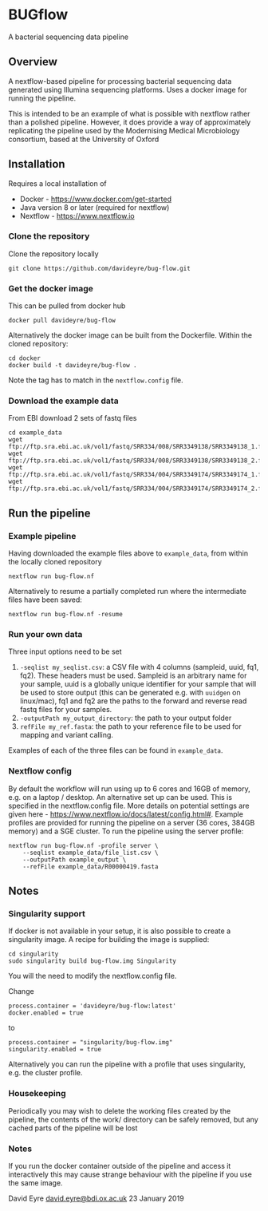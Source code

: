 # BUGflow
A bacterial sequencing data pipeline

## Overview
A nextflow-based pipeline for processing bacterial sequencing data generated using Illumina sequencing platforms. Uses a docker image for running the pipeline.

This is intended to be an example of what is possible with nextflow rather than a polished pipeline. However, it does provide a way of approximately replicating the pipeline used by the Modernising Medical Microbiology consortium, based at the University of Oxford

## Installation
Requires a local installation of 
* Docker - https://www.docker.com/get-started
* Java version 8 or later (required for nextflow)
* Nextflow - https://www.nextflow.io

### Clone the repository
Clone the repository locally
```
git clone https://github.com/davideyre/bug-flow.git
```

### Get the docker image
This can be pulled from docker hub
```
docker pull davideyre/bug-flow
```

Alternatively the docker image can be built from the Dockerfile. Within the cloned repository:
```
cd docker
docker build -t davideyre/bug-flow .
```
Note the tag has to match in the `nextflow.config` file.


### Download the example data
From EBI download 2 sets of fastq files
```
cd example_data
wget ftp://ftp.sra.ebi.ac.uk/vol1/fastq/SRR334/008/SRR3349138/SRR3349138_1.fastq.gz
wget ftp://ftp.sra.ebi.ac.uk/vol1/fastq/SRR334/008/SRR3349138/SRR3349138_2.fastq.gz
wget ftp://ftp.sra.ebi.ac.uk/vol1/fastq/SRR334/004/SRR3349174/SRR3349174_1.fastq.gz
wget ftp://ftp.sra.ebi.ac.uk/vol1/fastq/SRR334/004/SRR3349174/SRR3349174_2.fastq.gz
```


## Run the pipeline

### Example pipeline
Having downloaded the example files above to `example_data`, from within the locally cloned repository
```
nextflow run bug-flow.nf
```

Alternatively to resume a partially completed run where the intermediate files have been saved:
```
nextflow run bug-flow.nf -resume
```

### Run your own data
Three input options need to be set
1. `-seqlist my_seqlist.csv`: a CSV file with 4 columns (sampleid, uuid, fq1, fq2). These headers must be used. Sampleid is an arbitrary name for your sample, uuid is a globally unique identifier for your sample that will be used to store output (this can be generated e.g. with `uuidgen` on linux/mac), fq1 and fq2 are the paths to the forward and reverse read fastq files for your samples.
2. `-outputPath my_output_directory`: the path to your output folder
3. `refFile my_ref.fasta`: the path to your reference file to be used for mapping and variant calling.

Examples of each of the three files can be found in `example_data`.

### Nextflow config
By default the workflow will run using up to 6 cores and 16GB of memory, e.g. on a laptop / desktop. An alternative set up can be used. This is specified in the nextflow.config file. More details on potential settings are given here - https://www.nextflow.io/docs/latest/config.html#. Example profiles are provided for running the pipeline on a server (36 cores, 384GB memory) and a SGE cluster. To run the pipeline using the server profile:
```
nextflow run bug-flow.nf -profile server \
	--seqlist example_data/file_list.csv \
	--outputPath example_output \
	--refFile example_data/R00000419.fasta
```

## Notes

### Singularity support
If docker is not available in your setup, it is also possible to create a singularity image. A recipe for building the image is supplied:

```
cd singularity
sudo singularity build bug-flow.img Singularity
```

You will the need to modify the nextflow.config file. 

Change 

```
process.container = 'davideyre/bug-flow:latest'
docker.enabled = true
```

to

```
process.container = "singularity/bug-flow.img"
singularity.enabled = true
```

Alternatively you can run the pipeline with a profile that uses singularity, e.g. the cluster profile.

### Housekeeping
Periodically you may wish to delete the working files created by the pipeline, the contents of the work/ directory can be safely removed, but any cached parts of the pipeline will be lost

### Notes
If you run the docker container outside of the pipeline and access it interactively this may cause strange behaviour with the pipeline if you use the same image.  

David Eyre
david.eyre@bdi.ox.ac.uk
23 January 2019